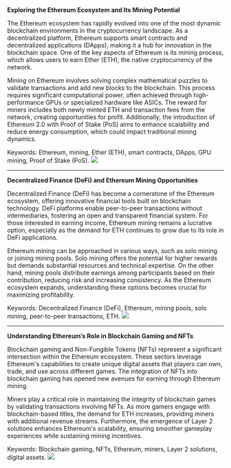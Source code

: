 **Exploring the Ethereum Ecosystem and Its Mining Potential**

The Ethereum ecosystem has rapidly evolved into one of the most dynamic blockchain environments in the cryptocurrency landscape. As a decentralized platform, Ethereum supports smart contracts and decentralized applications (DApps), making it a hub for innovation in the blockchain space. One of the key aspects of Ethereum is its mining process, which allows users to earn Ether (ETH), the native cryptocurrency of the network.

Mining on Ethereum involves solving complex mathematical puzzles to validate transactions and add new blocks to the blockchain. This process requires significant computational power, often achieved through high-performance GPUs or specialized hardware like ASICs. The reward for miners includes both newly minted ETH and transaction fees from the network, creating opportunities for profit. Additionally, the introduction of Ethereum 2.0 with Proof of Stake (PoS) aims to enhance scalability and reduce energy consumption, which could impact traditional mining dynamics.

Keywords: Ethereum, mining, Ether (ETH), smart contracts, DApps, GPU mining, Proof of Stake (PoS). ![](https://github.com/user-attachments/assets/3be06921-4469-491d-bd37-5f14c53422b7)

---

**Decentralized Finance (DeFi) and Ethereum Mining Opportunities**

Decentralized Finance (DeFi) has become a cornerstone of the Ethereum ecosystem, offering innovative financial tools built on blockchain technology. DeFi platforms enable peer-to-peer transactions without intermediaries, fostering an open and transparent financial system. For those interested in earning income, Ethereum mining remains a lucrative option, especially as the demand for ETH continues to grow due to its role in DeFi applications.

Ethereum mining can be approached in various ways, such as solo mining or joining mining pools. Solo mining offers the potential for higher rewards but demands substantial resources and technical expertise. On the other hand, mining pools distribute earnings among participants based on their contribution, reducing risk and increasing consistency. As the Ethereum ecosystem expands, understanding these options becomes crucial for maximizing profitability.

Keywords: Decentralized Finance (DeFi), Ethereum, mining pools, solo mining, peer-to-peer transactions, ETH. ![](https://github.com/user-attachments/assets/3be06921-4469-491d-bd37-5f14c53422b7)

---

**Understanding Ethereum’s Role in Blockchain Gaming and NFTs**

Blockchain gaming and Non-Fungible Tokens (NFTs) represent a significant intersection within the Ethereum ecosystem. These sectors leverage Ethereum's capabilities to create unique digital assets that players can own, trade, and use across different games. The integration of NFTs into blockchain gaming has opened new avenues for earning through Ethereum mining.

Miners play a critical role in maintaining the integrity of blockchain games by validating transactions involving NFTs. As more gamers engage with blockchain-based titles, the demand for ETH increases, providing miners with additional revenue streams. Furthermore, the emergence of Layer 2 solutions enhances Ethereum's scalability, ensuring smoother gameplay experiences while sustaining mining incentives.

Keywords: Blockchain gaming, NFTs, Ethereum, miners, Layer 2 solutions, digital assets. ![](https://github.com/user-attachments/assets/3be06921-4469-491d-bd37-5f14c53422b7)